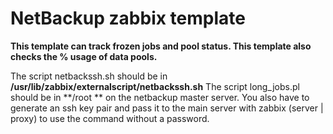 # NetBackup zabbix template
**This template can track frozen jobs and pool status.
This template also checks the % usage of data pools.**

The script netbackssh.sh should be in **/usr/lib/zabbix/externalscript/netbackssh.sh**
The script long_jobs.pl should be in **/root ** on the netbackup master server.
You also have to generate an ssh key pair and pass it to the main server with zabbix (server | proxy) to use the command without a password.

